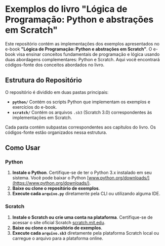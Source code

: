 # Exemplos do livro "Lógica de Programação: Python e abstrações em Scratch"

Este repositório contém as implementações dos exemplos apresentados no e-book **"Lógica de Programação: Python e abstrações em Scratch"**. O e-book visa ensinar conceitos fundamentais de programação e lógica usando duas abordagens complementares: Python e Scratch. Aqui você encontrará códigos-fonte dos conceitos abordados no livro.

## Estrutura do Repositório

O repositório é dividido em duas pastas principais:
- **`python/`** Contém os scripts Python que implementam os exemplos e exercícios do e-book.
- **`scratch/`** Contém os arquivos `.sb3` (Scratch 3.0) correspondentes às implementações em Scratch.

Cada pasta contém subpastas correspondentes aos capítulos do livro. Os códigos-fonte estão organizados nessa estrutura.

## Como Usar

### Python
1. **Instale o Python**. Certifique-se de ter o Python 3.x instalado em seu sistema. Você pode baixar o Python [www.python.org/downloads/](https://www.python.org/downloads/).
2. **Baixe ou clone o repositório de exemplos**.
3. **Execute cada `arquivo.py`** diretamente pela CLI ou utilizando alguma IDE.

### Scratch
1. **Instale o Scratch ou crie uma conta na plataforma**. Certifique-se de acessar o site oficial Scratch [scratch.mit.edu](https://scratch.mit.edu/).
2. **Baixe ou clone o respositório de exemplos**.
3. **Execute cada `arquivo.sb3`** diretamente pela plataforma Scratch local ou carregue o arquivo para a plataforma online.

   
